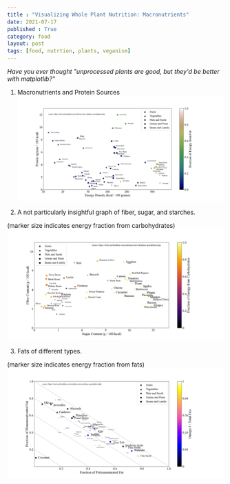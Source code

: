 ```yaml
---
title : "Visualizing Whole Plant Nutrition: Macronutrients"
date: 2021-07-17
published : True
category: food
layout: post
tags: [food, nutrtion, plants, veganism]
---
```


*Have you ever thought "unprocessed plants are good, but they'd be better with matplotlib?"*

1. Macronutrients and Protein Sources
![protein_energy_plot](../images/protein_energy_plot_recolored.png?raw=true)

2. A not particularly insightful graph of fiber, sugar, and starches. 

(marker size indicates energy fraction from carbohydrates)
![carb_plot](../images/carb_plot_quad.png)

3. Fats of different types.

(marker size indicates energy fraction from fats)
![fat_plot](../images/fat_plot_lin.png)

